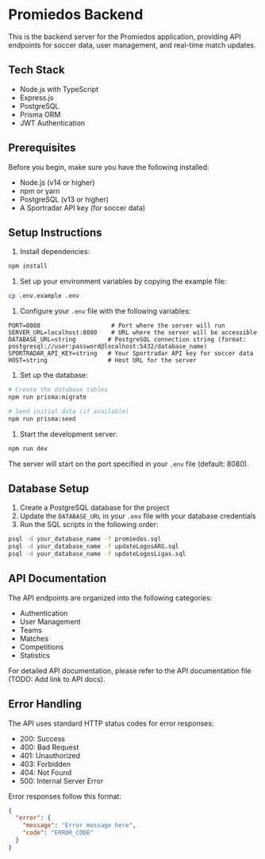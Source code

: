 # Promiedos Backend

This is the backend server for the Promiedos application, providing API endpoints for soccer data, user management, and real-time match updates.

## Tech Stack

- Node.js with TypeScript
- Express.js
- PostgreSQL
- Prisma ORM
- JWT Authentication

## Prerequisites

Before you begin, make sure you have the following installed:

- Node.js (v14 or higher)
- npm or yarn
- PostgreSQL (v13 or higher)
- A Sportradar API key (for soccer data)

## Setup Instructions

1. Install dependencies:

```bash
npm install
```

1. Set up your environment variables by copying the example file:

```bash
cp .env.example .env
```

1. Configure your `.env` file with the following variables:

```env
PORT=8080                    # Port where the server will run
SERVER_URL=localhost:8080    # URL where the server will be accessible
DATABASE_URL=string         # PostgreSQL connection string (format: postgresql://user:password@localhost:5432/database_name)
SPORTRADAR_API_KEY=string   # Your Sportradar API key for soccer data
HOST=string                 # Host URL for the server
```

1. Set up the database:

```bash
# Create the database tables
npm run prisma:migrate

# Seed initial data (if available)
npm run prisma:seed
```

1. Start the development server:

```bash
npm run dev
```

The server will start on the port specified in your `.env` file (default: 8080).

## Database Setup

1. Create a PostgreSQL database for the project
2. Update the `DATABASE_URL` in your `.env` file with your database credentials
3. Run the SQL scripts in the following order:

```bash
psql -d your_database_name -f promiedos.sql
psql -d your_database_name -f updateLogosARG.sql
psql -d your_database_name -f updateLogosLigas.sql
```

## API Documentation

The API endpoints are organized into the following categories:

- Authentication
- User Management
- Teams
- Matches
- Competitions
- Statistics

For detailed API documentation, please refer to the API documentation file (TODO: Add link to API docs).

## Error Handling

The API uses standard HTTP status codes for error responses:

- 200: Success
- 400: Bad Request
- 401: Unauthorized
- 403: Forbidden
- 404: Not Found
- 500: Internal Server Error

Error responses follow this format:

```json
{
  "error": {
    "message": "Error message here",
    "code": "ERROR_CODE"
  }
}
```
